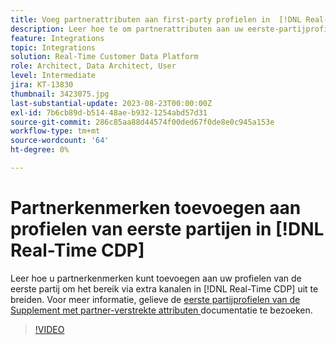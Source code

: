 ```yaml
---
title: Voeg partnerattributen aan first-party profielen in  [!DNL Real-Time CDP] toe
description: Leer hoe te om partnerattributen aan uw eerste-partijprofielen toe te voegen om het bereik door extra kanalen in  [!DNL Real-Time CDP] uit te breiden.
feature: Integrations
topic: Integrations
solution: Real-Time Customer Data Platform
role: Architect, Data Architect, User
level: Intermediate
jira: KT-13830
thumbnail: 3423075.jpg
last-substantial-update: 2023-08-23T00:00:00Z
exl-id: 7b6cb89d-b514-48ae-b932-1254abd57d31
source-git-commit: 286c85aa88d44574f00ded67f0de8e0c945a153e
workflow-type: tm+mt
source-wordcount: '64'
ht-degree: 0%

---
```


# Partnerkenmerken toevoegen aan profielen van eerste partijen in [!DNL Real-Time CDP]

Leer hoe u partnerkenmerken kunt toevoegen aan uw profielen van de eerste partij om het bereik via extra kanalen in [!DNL Real-Time CDP] uit te breiden. Voor meer informatie, gelieve de [ eerste partijprofielen van de Supplement met partner-verstrekte attributen ](https://experienceleague.adobe.com/docs/experience-platform/rtcdp/use-cases/partner-data/supplement-first-party-profiles.html) documentatie te bezoeken.

>[!VIDEO](https://video.tv.adobe.com/v/3423075/?learn=on&enablevpops)
